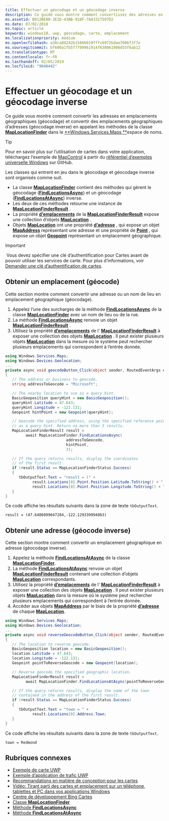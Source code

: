 ```yaml
---
title: Effectuer un géocodage et un géocodage inverse
description: Ce guide vous montre comment convertissez des adresses en emplacements géographiques (géocodage) et emplacements géographiques d’adresses (géocodage inverse) en appelant les méthodes de la classe MapLocationFinder dans Windows.Services.Maps.
ms.assetid: B912BE80-3E1D-43BB-918F-7A43327597D2
ms.date: 07/02/2018
ms.topic: article
keywords: windows10, uwp, géocodage, carte, emplacement
ms.localizationpriority: medium
ms.openlocfilehash: a30ca89242b15866019fffc6972bdae7086f3f7e
ms.sourcegitcommit: bf600a1fb5f7799961914f638061986d55f6ab12
ms.translationtype: MT
ms.contentlocale: fr-FR
ms.lasthandoff: 02/05/2019
ms.locfileid: "9046442"
---
```

# <a name="perform-geocoding-and-reverse-geocoding"></a>Effectuer un géocodage et un géocodage inverse

Ce guide vous montre comment convertir les adresses en emplacements géographiques (géocodage) et convertir des emplacements géographiques d’adresses (géocodage inverse) en appelant les méthodes de la classe [**MapLocationFinder**](https://msdn.microsoft.com/library/windows/apps/dn627550) dans le [**Windows.Services.Maps **](https://msdn.microsoft.com/library/windows/apps/dn636979)espace de noms.

> [!TIP]
> Pour en savoir plus sur l’utilisation de cartes dans votre application, téléchargez l’exemple de [MapControl](https://github.com/Microsoft/Windows-universal-samples/tree/master/Samples/MapControl) à partir du [référentiel d’exemples universelle Windows](hhttps://github.com/Microsoft/Windows-universal-samples) sur GitHub.

Les classes qui entrent en jeu dans le géocodage et géocodage inverse sont organisés comme suit.

-   La classe [**MapLocationFinder**](https://msdn.microsoft.com/library/windows/apps/dn627550) contient des méthodes qui gèrent le géocodage ([**FindLocationsAsync**](https://msdn.microsoft.com/library/windows/apps/dn636925)) et un géocodage ([**FindLocationsAtAsync**](https://msdn.microsoft.com/library/windows/apps/dn636928)) inverse.
-   Les deux de ces méthodes retourne une instance de [**MapLocationFinderResult**](https://msdn.microsoft.com/library/windows/apps/dn627551) .
-   La propriété [**d’emplacements**](https://msdn.microsoft.com/library/windows/apps/dn627552) de la [**MapLocationFinderResult**](https://msdn.microsoft.com/library/windows/apps/dn627551) expose une collection d’objets [**MapLocation**](https://msdn.microsoft.com/library/windows/apps/dn627549) . 
-   Objets [**MapLocation**](https://msdn.microsoft.com/library/windows/apps/dn627549) ont une propriété [**d’adresse**](https://msdn.microsoft.com/library/windows/apps/dn636929) , qui expose un objet [**MapAddress**](https://msdn.microsoft.com/library/windows/apps/dn627533) représentant une adresse et une propriété de [**Point**](https://docs.microsoft.com/uwp/api/windows.services.maps.maplocation.point) , qui expose un objet [**Geopoint**](https://docs.microsoft.com/uwp/api/windows.devices.geolocation.geopoint) représentant un emplacement géographique.

> [!IMPORTANT]
> Vous devez spécifier une clé d’authentification pour Cartes avant de pouvoir utiliser les services de carte. Pour plus d’informations, voir [Demander une clé d’authentification de cartes](authentication-key.md).

## <a name="get-a-location-geocode"></a>Obtenir un emplacement (géocode)

Cette section montre comment convertir une adresse ou un nom de lieu en emplacement géographique (géocodage).

1.  Appelez l’une des surcharges de la méthode [**FindLocationsAsync**](https://msdn.microsoft.com/library/windows/apps/dn636925) de la classe [**MapLocationFinder**](https://msdn.microsoft.com/library/windows/apps/dn627550) avec un nom de lieu ou de la rue.
2.  La méthode [**FindLocationsAsync**](https://msdn.microsoft.com/library/windows/apps/dn636925) renvoie un objet [**MapLocationFinderResult**](https://msdn.microsoft.com/library/windows/apps/dn627551) .
3.  Utilisez la propriété [**d’emplacements**](https://msdn.microsoft.com/library/windows/apps/dn627552) de l' [**MapLocationFinderResult**](https://msdn.microsoft.com/library/windows/apps/dn627551) à exposer une collection des objets [**MapLocation**](https://msdn.microsoft.com/library/windows/apps/dn627549) . Il peut exister plusieurs objets [**MapLocation**](https://msdn.microsoft.com/library/windows/apps/dn627549) dans la mesure où le système peut rechercher plusieurs emplacements qui correspondent à l’entrée donnée.

```csharp
using Windows.Services.Maps;
using Windows.Devices.Geolocation;
...
private async void geocodeButton_Click(object sender, RoutedEventArgs e)
{
   // The address or business to geocode.
   string addressToGeocode = "Microsoft";

   // The nearby location to use as a query hint.
   BasicGeoposition queryHint = new BasicGeoposition();
   queryHint.Latitude = 47.643;
   queryHint.Longitude = -122.131;
   Geopoint hintPoint = new Geopoint(queryHint);

   // Geocode the specified address, using the specified reference point
   // as a query hint. Return no more than 3 results.
   MapLocationFinderResult result =
         await MapLocationFinder.FindLocationsAsync(
                           addressToGeocode,
                           hintPoint,
                           3);

   // If the query returns results, display the coordinates
   // of the first result.
   if (result.Status == MapLocationFinderStatus.Success)
   {
      tbOutputText.Text = "result = (" +
            result.Locations[0].Point.Position.Latitude.ToString() + "," +
            result.Locations[0].Point.Position.Longitude.ToString() + ")";
   }
}
```

Ce code affiche les résultats suivants dans la zone de texte `tbOutputText`.

``` syntax
result = (47.6406099647284,-122.129339994863)
```

## <a name="get-an-address-reverse-geocode"></a>Obtenir une adresse (géocode inverse)

Cette section montre comment convertir un emplacement géographique en adresse (géocodage inverse).

1.  Appelez la méthode [**FindLocationsAtAsync**](https://msdn.microsoft.com/library/windows/apps/dn636928) de la classe [**MapLocationFinder**](https://msdn.microsoft.com/library/windows/apps/dn627550).
2.  La méthode [**FindLocationsAtAsync**](https://msdn.microsoft.com/library/windows/apps/dn636928) renvoie un objet [**MapLocationFinderResult**](https://msdn.microsoft.com/library/windows/apps/dn627551) contenant une collection d’objets [**MapLocation**](https://msdn.microsoft.com/library/windows/apps/dn627549) correspondants.
3.  Utilisez la propriété [**d’emplacements**](https://msdn.microsoft.com/library/windows/apps/dn627552) de l' [**MapLocationFinderResult**](https://msdn.microsoft.com/library/windows/apps/dn627551) à exposer une collection des objets [**MapLocation**](https://msdn.microsoft.com/library/windows/apps/dn627549) . Il peut exister plusieurs objets [**MapLocation**](https://msdn.microsoft.com/library/windows/apps/dn627549) dans la mesure où le système peut rechercher plusieurs emplacements qui correspondent à l’entrée donnée.
4.  Accéder aux objets [**MapAddress**](https://msdn.microsoft.com/library/windows/apps/dn627533) par le biais de la propriété [**d’adresse**](https://msdn.microsoft.com/library/windows/apps/dn636929) de chaque [**MapLocation**](https://msdn.microsoft.com/library/windows/apps/dn627549).

```csharp
using Windows.Services.Maps;
using Windows.Devices.Geolocation;
...
private async void reverseGeocodeButton_Click(object sender, RoutedEventArgs e)
{
   // The location to reverse geocode.
   BasicGeoposition location = new BasicGeoposition();
   location.Latitude = 47.643;
   location.Longitude = -122.131;
   Geopoint pointToReverseGeocode = new Geopoint(location);

   // Reverse geocode the specified geographic location.
   MapLocationFinderResult result =
         await MapLocationFinder.FindLocationsAtAsync(pointToReverseGeocode);

   // If the query returns results, display the name of the town
   // contained in the address of the first result.
   if (result.Status == MapLocationFinderStatus.Success)
   {
      tbOutputText.Text = "town = " +
            result.Locations[0].Address.Town;
   }
}
```

Ce code affiche les résultats suivants dans la zone de texte `tbOutputText`.

``` syntax
town = Redmond
```

## <a name="related-topics"></a>Rubriques connexes

* [Exemple de carte UWP](https://go.microsoft.com/fwlink/p/?LinkId=619977)
* [Exemple d’application de trafic UWP](https://go.microsoft.com/fwlink/p/?LinkId=619982)
* [Recommandations en matière de conception pour les cartes](https://msdn.microsoft.com/library/windows/apps/dn596102)
* [Vidéo: Tirant parti des cartes et emplacement sur un téléphone, tablettes et PC dans vos applications Windows](https://channel9.msdn.com/Events/Build/2015/2-757)
* [Centre de développement Bing Cartes](https://www.bingmapsportal.com/)
* [Classe **MapLocationFinder**](https://msdn.microsoft.com/library/windows/apps/dn627550)
* [Méthode **FindLocationsAsync**](https://msdn.microsoft.com/library/windows/apps/dn636925)
* [Méthode **FindLocationsAtAsync**](https://msdn.microsoft.com/library/windows/apps/dn636928)
